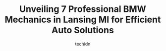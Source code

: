 ---
layout: ampstory
image: https://images.unsplash.com/photo-1628188687881-0a34984b3531?ixlib=rb-4.0.3&ixid=MnwxMjA3fDB8MHxwaG90by1wYWdlfHx8fGVufDB8fHx8&auto=format&fit=crop&w=640&h=853&q=80
author: techidn
featured: false
description: Searching for the finest BMW Mechanic in Lansing MI, USA? Look no further than the 7 best BMW Mechanic in the area, where youll find a team of highly qualified professionals ready to handle
title: Unveiling 7 Professional BMW Mechanics in Lansing MI for Efficient Auto Solutions
cover:
   title: Unveiling 7 Professional BMW Mechanics in Lansing MI for Efficient Auto Solutions
   subtitle: Rickpate
   background: https://images.unsplash.com/photo-1628188687881-0a34984b3531?ixlib=rb-4.0.3&ixid=MnwxMjA3fDB8MHxwaG90by1wYWdlfHx8fGVufDB8fHx8&auto=format&fit=crop&w=640&h=853&q=80

pages: 
 - layout: thirds
   top: <h1>#1 Chucks Garage Lansing</h1>
   bottom: "<p>Always a good experience at Chucks-been taking my vehicles there for several years. Rose is always friendly when I come in, the work is always quality, and they are  t</p>"
   background: https://www.knot35.com/toplist/wp-content/uploads/2023/06/best-bmw-mechanic-1-in-lansing-mi-1685840229.jpeg
   backgroundblur: true
 - layout: thirds
   top: <h1>#2 Auto-Lab Complete Car Care Center of Lansing</h1>
   bottom: "<p>5551 S Pennsylvania Ave, Lansing, MI 48911, United States</p>"
   background: https://www.knot35.com/toplist/wp-content/uploads/2023/06/best-bmw-mechanic-2-in-lansing-mi-1685840229.jpeg
   cta:
      link: https://www.knot35.com/toplist/unveiling-7-professional-bmw-mechanics-in-lansing-mi-for-efficient-auto-solutions/
      text: Unveiling 7 Professional BMW Mechanics in Lansing MI for Efficient Auto Solutions
 - layout: thirds
   top: <h1>#3 Randall Automotive</h1>
   bottom: "<p>3615 S Martin Luther King Jr Blvd, Lansing, MI 48910, United States</p>"
   background: https://www.knot35.com/toplist/wp-content/uploads/2023/06/best-bmw-mechanic-3-in-lansing-mi-1685840230.jpeg
   cta:
      link: https://www.knot35.com/toplist/unveiling-7-professional-bmw-mechanics-in-lansing-mi-for-efficient-auto-solutions/
      text: Unveiling 7 Professional BMW Mechanics in Lansing MI for Efficient Auto Solutions
 - layout: thirds
   top: <h1>#4 Ryans Auto Care</h1>
   bottom: "<p>609 May St, Lansing, MI 48906, United States</p>"
   background: https://images.unsplash.com/photo-1518640467707-6811f4a6ab73?ixlib=rb-4.0.3&ixid=MnwxMjA3fDB8MHxwaG90by1wYWdlfHx8fGVufDB8fHx8&auto=format&fit=crop&w=640&h=853&q=80
   cta:
      link: https://www.knot35.com/toplist/unveiling-7-professional-bmw-mechanics-in-lansing-mi-for-efficient-auto-solutions/
      text: Unveiling 7 Professional BMW Mechanics in Lansing MI for Efficient Auto Solutions
 - layout: thirds
   top: <h1>#5 Auto Surgeon Inc</h1>
   bottom: "<p>1820 E Kalamazoo St, Lansing, MI 48912, United States</p>"
   background: https://images.unsplash.com/photo-1536745287225-21d689278fd1?ixlib=rb-4.0.3&ixid=MnwxMjA3fDB8MHxwaG90by1wYWdlfHx8fGVufDB8fHx8&auto=format&fit=crop&w=640&h=853&q=80
   cta:
      link: https://www.knot35.com/toplist/unveiling-7-professional-bmw-mechanics-in-lansing-mi-for-efficient-auto-solutions/
      text: Unveiling 7 Professional BMW Mechanics in Lansing MI for Efficient Auto Solutions
 - layout: thirds
   top: <h1>#6 Bs Randall Auto Service</h1>
   bottom: "<p>2516 E Kalamazoo St, Lansing, MI 48912, United States</p>"
   background: https://images.unsplash.com/photo-1522441815192-d9f04eb0615c?ixlib=rb-4.0.3&ixid=MnwxMjA3fDB8MHxwaG90by1wYWdlfHx8fGVufDB8fHx8&auto=format&fit=crop&w=640&h=853&q=80
   cta:
      link: https://www.knot35.com/toplist/unveiling-7-professional-bmw-mechanics-in-lansing-mi-for-efficient-auto-solutions/
      text: Unveiling 7 Professional BMW Mechanics in Lansing MI for Efficient Auto Solutions
 - layout: thirds
   top: <h1>#7 All Auto Service</h1>
   bottom: "<p>918 S Pennsylvania Ave, Lansing, MI 48912, United States</p>"
   background: https://images.unsplash.com/photo-1524169358666-79f22534bc6e?ixlib=rb-4.0.3&ixid=MnwxMjA3fDB8MHxwaG90by1wYWdlfHx8fGVufDB8fHx8&auto=format&fit=crop&w=640&h=853&q=80
   cta:
      link: https://www.knot35.com/toplist/unveiling-7-professional-bmw-mechanics-in-lansing-mi-for-efficient-auto-solutions/
      text: Unveiling 7 Professional BMW Mechanics in Lansing MI for Efficient Auto Solutions
 - layout: thirds
   middle: Continue reading...
   background: https://images.unsplash.com/photo-1567095761054-7a02e69e5c43?ixlib=rb-4.0.3&ixid=MnwxMjA3fDB8MHxwaG90by1wYWdlfHx8fGVufDB8fHx8&auto=format&fit=crop&w=640&h=853&q=80
   cta:
      link: https://www.knot35.com/toplist/unveiling-7-professional-bmw-mechanics-in-lansing-mi-for-efficient-auto-solutions/
      text: Unveiling 7 Professional BMW Mechanics in Lansing MI for Efficient Auto Solutions
      
---